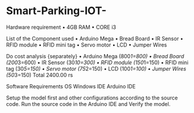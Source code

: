 # Smart-Parking-IOT-
Hardware requirement 
•	4GB RAM
•	CORE i3

List of the Component used
•	Arduino Mega
•	Bread Board
•	IR Sensor
•	RFID module
•	RFID mini tag
•	Servo motor
•	LCD 
•	Jumper Wires

Do cost analysis {separately}
•	Arduino Mega 	 (800*1=800)
•	Bread Board		(200*3=600)
•	IR Sensor		(30*10=300)
•	RFID module		(150*1=150)
•	RFID mini tag	(30*5=150)
•	Servo motor		(75*2=150)
•	LCD 			(100*1=100)
•	Jumper Wires	(50*3=150)
	Total 		2400.00 rs

Software Requirements
OS
	Windows
IDE
	Arduino IDE

  Setup the model first and other configurations according to the source code. Run the source code in the Arduino IDE and Verify the model.
